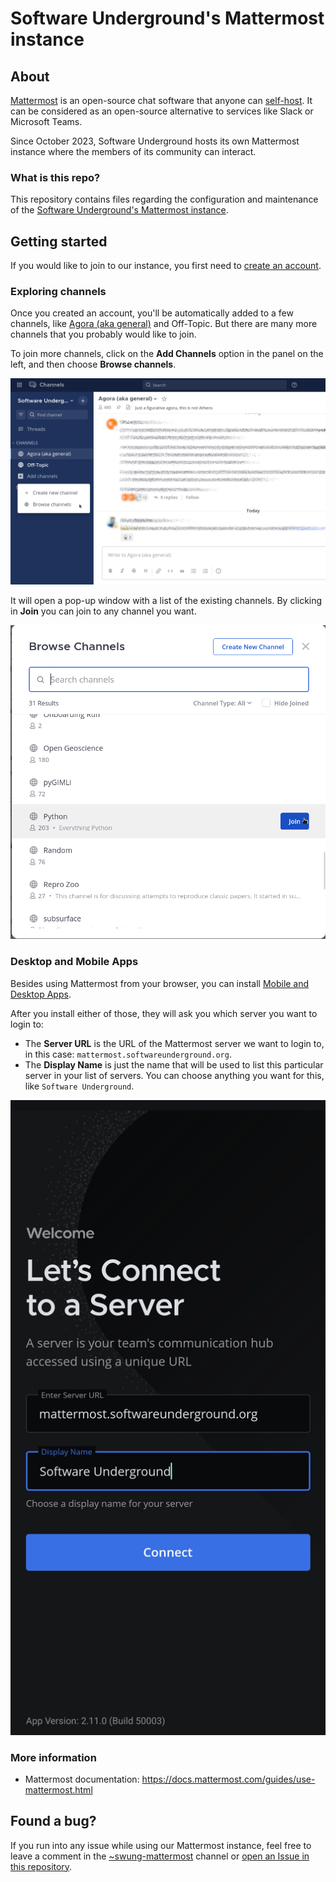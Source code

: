 # Software Underground's Mattermost instance

## About

[Mattermost][mattermost] is an open-source chat software that anyone can
[self-host][selfhosting]. It can be considered as an open-source alternative to
services like Slack or Microsoft Teams.

Since October 2023, Software Underground hosts its own Mattermost instance
where the members of its community can interact.

### What is this repo?

This repository contains files regarding the configuration and maintenance of
the [Software Underground's Mattermost instance][mattermost.swung].

## Getting started

If you would like to join to our instance, you first need to [create an
account][create-account].

### Exploring channels

Once you created an account, you'll be automatically added to a few channels,
like [Agora (aka general)][general] and Off-Topic.
But there are many more channels that you probably would like to join.

To join more channels, click on the **Add Channels** option in the panel on the
left, and then choose **Browse channels**.

![Screen capture showing how to browse channels](_assets/browse-channels.png)

It will open a pop-up window with a list of the existing channels. By clicking
in **Join** you can join to any channel you want.

![Screen capture showing how to join a channel](_assets/join-channel.png)


### Desktop and Mobile Apps

Besides using Mattermost from your browser, you can install [Mobile and Desktop
Apps][mattermost.apps].

After you install either of those, they will ask you which server you want to
login to:

- The **Server URL** is the URL of the Mattermost server we want to login to, in
this case: `mattermost.softwareunderground.org`.
- The **Display Name** is just the name that will be used to list this
  particular server in your list of servers. You can choose anything you want
  for this, like `Software Underground`.

![Screen capture showing how to set up the mobile app](_assets/app.jpg)

### More information

- Mattermost documentation: https://docs.mattermost.com/guides/use-mattermost.html


## Found a bug?

If you run into any issue while using our Mattermost instance, feel free to
leave a comment in the [~swung-mattermost][swung-mattermost.channel] channel or
[open an Issue in this repository][open-issue].


[open-issue]: https://github.com/softwareunderground/mattermost/issues/new/choose
[swung-mattermost.channel]: https://mattermost.softwareunderground.org/swung/channels/swung-mattermost
[mattermost.apps]: https://mattermost.com/apps/
[general]: https://mattermost.softwareunderground.org/swung/channels/town-square
[mattermost.swung]: https://mattermost.softwareunderground.org
[create-account]: https://mattermost.softwareunderground.org/signup_user_complete
[mattermost]: https://mattermost.com/
[selfhosting]: https://en.wikipedia.org/wiki/Self-hosting_(web_services)

